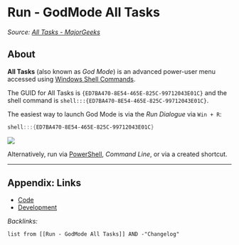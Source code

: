 # Run - GodMode All Tasks

*Source: [All Tasks - MajorGeeks](https://www.majorgeeks.com/files/details/all_tasks.html)*

## About

**All Tasks** (also known as *God Mode*) is an advanced power-user menu accessed using [Windows Shell Commands](../../../0-Slipbox/Windows%20Shell%20Commands.md). 

The GUID for All Tasks is `{ED7BA470-8E54-465E-825C-99712043E01C}` and the shell command is `shell:::{ED7BA470-8E54-465E-825C-99712043E01C}`.

The easiest way to launch God Mode is via the *Run Dialogue* via `Win + R`:

````powershell
shell:::{ED7BA470-8E54-465E-825C-99712043E01C}
````

![](https://i.imgur.com/VsvHNVK.png)

Alternatively, run via [PowerShell](../PowerShell/PowerShell.md), *Command Line*, or via a created shortcut.

---

## Appendix: Links

* [Code](../Code.md)
* [Development](../../MOCs/Development.md)

*Backlinks:*

````dataview
list from [[Run - GodMode All Tasks]] AND -"Changelog"
````
